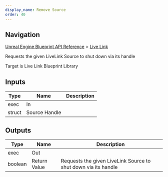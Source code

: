```yaml
---
display_name: Remove Source
order: 40
---
```

## Navigation

[Unreal Engine Blueprint API Reference](https://dev.epicgames.com/documentation/en-us/unreal-engine/BlueprintAPI) > [Live Link](https://dev.epicgames.com/documentation/en-us/unreal-engine/BlueprintAPI/LiveLink)

Requests the given LiveLink Source to shut down via its handle

Target is Live Link Blueprint Library

## Inputs

| Type | Name | Description |
| --- | --- | --- |
| exec | In |  |
| struct | Source Handle |  |

## Outputs

| Type | Name | Description |
| --- | --- | --- |
| exec | Out |  |
| boolean | Return Value | Requests the given LiveLink Source to shut down via its handle |
